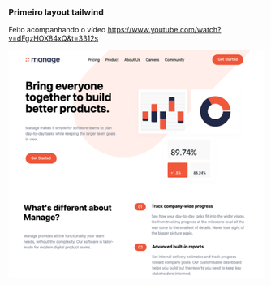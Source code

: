 ### Primeiro layout tailwind

Feito acompanhando o vídeo https://www.youtube.com/watch?v=dFgzHOX84xQ&t=3312s

![Alt text](/img/screen.png?raw=true)
